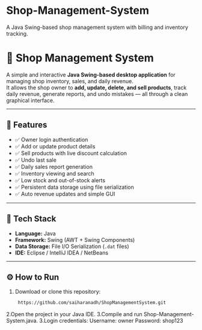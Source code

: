 # Shop-Management-System
A Java Swing-based shop management system with billing and inventory tracking.
# 🏪 Shop Management System

A simple and interactive **Java Swing-based desktop application** for managing shop inventory, sales, and daily revenue.  
It allows the shop owner to **add, update, delete, and sell products**, track daily revenue, generate reports, and undo mistakes — all through a clean graphical interface.

---

## 🚀 Features
- ✅ Owner login authentication  
- ✅ Add or update product details  
- ✅ Sell products with live discount calculation  
- ✅ Undo last sale  
- ✅ Daily sales report generation  
- ✅ Inventory viewing and search  
- ✅ Low stock and out-of-stock alerts  
- ✅ Persistent data storage using file serialization  
- ✅ Auto revenue updates and simple GUI  

---

## 🧩 Tech Stack
- **Language:** Java  
- **Framework:** Swing (AWT + Swing Components)  
- **Data Storage:** File I/O Serialization (`.dat` files)  
- **IDE:** Eclipse / IntelliJ IDEA / NetBeans  

---

## ⚙️ How to Run
1. Download or clone this repository:
   ```bash
    https://github.com/saiharanadh/ShopManagementSystem.git
2.Open the project in your Java IDE.
3.Compile and run Shop-Management-System.java.
3.Login credentials:
Username: owner
Password: shop123
